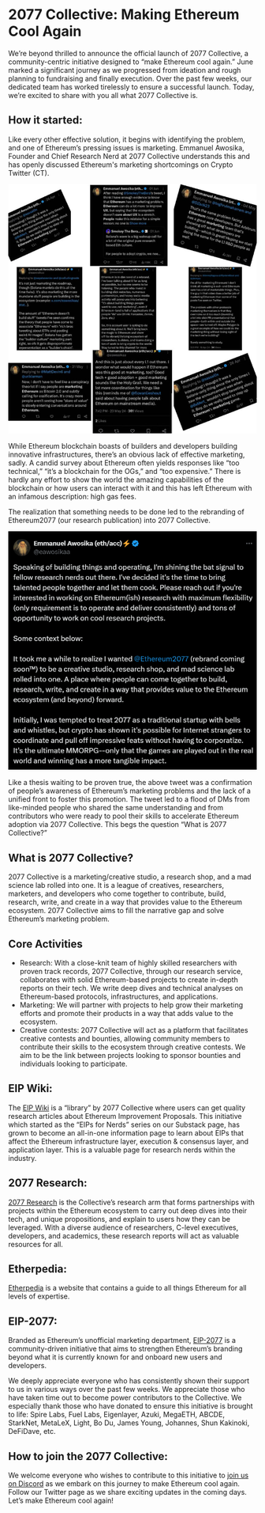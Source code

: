 # 2077 Collective: Making Ethereum Cool Again

We’re beyond thrilled to announce the official launch of 2077 Collective, a community-centric initiative designed to “make Ethereum cool again.” June marked a significant journey as we progressed from ideation and rough planning to fundraising and finally execution. Over the past few weeks, our dedicated team has worked tirelessly to ensure a successful launch. Today, we’re excited to share with you all what 2077 Collective is.

## How it started:

Like every other effective solution, it begins with identifying the problem, and one of Ethereum’s pressing issues is marketing. Emmanuel Awosika, Founder and Chief Research Nerd at 2077 Collective understands this and has openly discussed Ethereum's marketing shortcomings on Crypto Twitter (CT).

![](https://raw.githubusercontent.com/2077-Collective/blog/main/image.jpg)

While Ethereum blockchain boasts of builders and developers building innovative infrastructures, there’s an obvious lack of effective marketing, sadly. A candid survey about Ethereum often yields responses like “too technical,” “it’s a blockchain for the OGs,” and “too expensive.” There is hardly any effort to show the world the amazing capabilities of the blockchain or how users can interact with it and this has left Ethereum with an infamous description: high gas fees.

The realization that something needs to be done led to the rebranding of Ethereum2077 (our research publication) into 2077 Collective.

![](https://raw.githubusercontent.com/2077-Collective/blog/main/image2.png)

Like a thesis waiting to be proven true, the above tweet was a confirmation of people’s awareness of Ethereum’s marketing problems and the lack of a unified front to foster this promotion. The tweet led to a flood of DMs from like-minded people who shared the same understanding and from contributors who were ready to pool their skills to accelerate Ethereum adoption via 2077 Collective. This begs the question “What is 2077 Collective?”


## What is 2077 Collective?

2077 Collective is a marketing/creative studio, a research shop, and a mad science lab rolled into one. It is a league of creatives, researchers, marketers, and developers who come together to contribute, build, research, write, and create in a way that provides value to the Ethereum ecosystem. 2077 Collective aims to fill the narrative gap and solve Ethereum’s marketing problem.


## Core Activities

- Research: With a close-knit team of highly skilled researchers with proven track records, 2077 Collective, through our research service, collaborates with solid Ethereum-based projects to create in-depth reports on their tech. We write deep dives and technical analyses on Ethereum-based protocols, infrastructures, and applications.
- Marketing: We will partner with projects to help grow their marketing efforts and promote their products in a way that adds value to the ecosystem.
- Creative contests: 2077 Collective will act as a platform that facilitates creative contests and bounties, allowing community members to contribute their skills to the ecosystem through creative contests. We aim to be the link between projects looking to sponsor bounties and individuals looking to participate.

## EIP Wiki:

The [EIP Wiki](https://eips.wiki) is a “library” by 2077 Collective where users can get quality research articles about Ethereum Improvement Proposals. This initiative which started as the “EIPs for Nerds” series on our Substack page, has grown to become an all-in-one information page to learn about EIPs that affect the Ethereum infrastructure layer, execution & consensus layer, and application layer. This is a valuable page for research nerds within the industry.

## 2077 Research:

[2077 Research](https://research.2077.xyz) is the Collective’s research arm that forms partnerships with projects within the Ethereum ecosystem to carry out deep dives into their tech, and unique propositions, and explain to users how they can be leveraged. With a diverse audience of researchers, C-level executives, developers, and academics, these research reports will act as valuable resources for all.

## Etherpedia:

[Etherpedia](https://etherpedia.2077.xyz) is a website that contains a guide to all things Ethereum for all levels of expertise.

## EIP-2077:

Branded as Ethereum’s unofficial marketing department, [EIP-2077](https://eip2077.info) is a community-driven initiative that aims to strengthen Ethereum’s branding beyond what it is currently known for and onboard new users and developers.


We deeply appreciate everyone who has consistently shown their support to us in various ways over the past few weeks. We appreciate those who have taken time out to become power contributors to the Collective. We especially thank those who have donated to ensure this initiative is brought to life: Spire Labs, Fuel Labs, Eigenlayer, Azuki, MegaETH, ABCDE, StarkNet, MetaLeX, Light, Bo Du, James Young, Johannes, Shun Kakinoki, DeFiDave, etc.


## How to join the 2077 Collective:

We welcome everyone who wishes to contribute to this initiative to [join us on Discord](https://discord.gg/mfYyNJbaU5) as we embark on this journey to make Ethereum cool again. Follow our Twitter page as we share exciting updates in the coming days. Let’s make Ethereum cool again!
